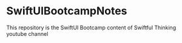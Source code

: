 # SwiftUIBootcampNotes
This repository is the SwiftUI Bootcamp content of Swiftful Thinking youtube channel
